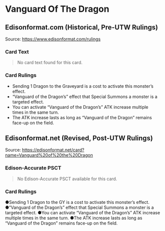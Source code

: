 # Vanguard Of The Dragon

## Edisonformat.com (Historical, Pre-UTW Rulings)

Source: https://www.edisonformat.com/rulings

### Card Text

> No card text found for this card.

### Card Rulings

*   Sending 1 Dragon to the Graveyard is a cost to activate this monster’s effect.
*   “Vanguard of the Dragon’s” effect that Special Summons a monster is a targeted effect.
*   You can activate “Vanguard of the Dragon’s” ATK increase multiple times in the same turn.
*   The ATK increase lasts as long as “Vanguard of the Dragon” remains face-up on the field.

## Edisonformat.net (Revised, Post-UTW Rulings)

Source: https://edisonformat.net/card?name=Vanguard%20of%20the%20Dragon

### Edison-Accurate PSCT

> No Edison-Accurate PSCT available for this card.

### Card Rulings

●Sending 1 Dragon to the GY is a cost to activate this monster’s effect.
●“Vanguard of the Dragon’s” effect that Special Summons a monster is a targeted effect.
●You can activate “Vanguard of the Dragon’s” ATK increase multiple times in the same turn.
●The ATK increase lasts as long as “Vanguard of the Dragon” remains face-up on the field.
            